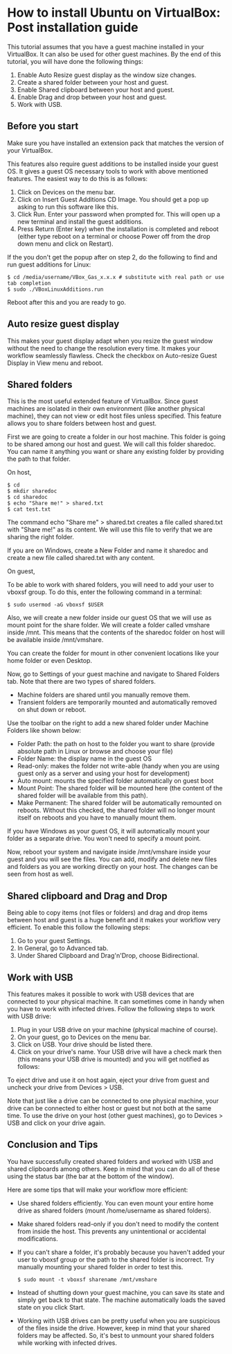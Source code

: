 # How to install Ubuntu on VirtualBox: Post installation guide

This tutorial assumes that you have a guest machine installed in your VirtualBox. It can also be used for other guest machines. By the end of this tutorial, you will have done the following things:

1. Enable Auto Resize guest display as the window size changes.
2. Create a shared folder between your host and guest.
3. Enable Shared clipboard between your host and guest.
4. Enable Drag and drop between your host and guest.
5. Work with USB.

## Before you start

Make sure you have installed an extension pack that matches the version of your VirtualBox. 

This features also require guest additions to be installed inside your guest OS. It gives a guest OS necessary tools to work with above mentioned features. The easiest way to do this is as follows:

1. Click on Devices on the menu bar.
2. Click on Insert Guest Additions CD Image. You should get a pop up asking to run this software like this.
3. Click Run. Enter your password when prompted for. This will open up a new terminal and install the guest additions.
4. Press Return (Enter key) when the installation is completed and reboot (either type reboot on a terminal or choose Power off from the drop down menu and click on Restart).

If the you don't get the popup after on step 2, do the following to find and run guest additions for Linux:

```
$ cd /media/username/VBox_Gas_x.x.x # substitute with real path or use tab completion
$ sudo ./VBoxLinuxAdditions.run
```

Reboot after this and you are ready to go.

## Auto resize guest display

This makes your guest display adapt when you resize the guest window without the need to change the resolution every time. It makes your workflow seamlessly flawless. Check the checkbox on Auto-resize Guest Display in View menu and reboot.

## Shared folders

This is the most useful extended feature of VirtualBox. Since guest machines are isolated in their own environment (like another physical machine), they can not view or edit host files unless specified. This feature allows you to share folders between host and guest.

First we are going to create a folder in our host machine. This folder is going to be shared among our host and guest. We will call this folder sharedoc. You can name it anything you want or share any existing folder by providing the path to that folder.

On host,

```
$ cd
$ mkdir sharedoc
$ cd sharedoc
$ echo "Share me!" > shared.txt
$ cat test.txt
```

The command echo "Share me" > shared.txt creates a file called shared.txt with "Share me!" as its content. We will use this file to verify that we are sharing the right folder.

If you are on Windows, create a New Folder and name it sharedoc and create a new file called shared.txt with any content.

On guest,

To be able to work with shared folders, you will need to add your user to vboxsf group. To do this, enter the following command in a terminal:

```
$ sudo usermod -aG vboxsf $USER
```

 Also, we will create a new folder inside our guest OS that we will use as mount point for the share folder. We will create a folder called vmshare inside /mnt. This means that the contents of the sharedoc folder on host will be available inside /mnt/vmshare.

You can create the folder for mount in other convenient locations like your home folder or even Desktop.

Now, go to Settings of your guest machine and navigate to Shared Folders tab. Note that there are two types of shared folders.

- Machine folders are shared until you manually remove them.
- Transient folders are temporarily mounted and automatically removed on shut down or reboot.

Use the toolbar on the right to add a new shared folder under Machine Folders like shown below:

- Folder Path: the path on host to the folder you want to share (provide absolute path in Linux or browse and choose your file)
- Folder Name: the display name in the guest OS
- Read-only: makes the folder not write-able (handy when you are using guest only as a server and using your host for development)
- Auto mount: mounts the specified folder automatically on guest boot
- Mount Point: The shared folder will be mounted here (the content of the shared folder will be available from this path).
- Make Permanent: The shared folder will be automatically remounted on reboots. Without this checked, the shared folder will no longer mount itself on reboots and you have to manually mount them.

If you have Windows as your guest OS, it will automatically mount your folder as a separate drive. You won't need to specify a mount point.

Now, reboot your system and navigate inside /mnt/vmshare inside your guest and you will see the files. You can add, modify and delete new files and folders as you are working directly on your host. The changes can be seen from host as well.

## Shared clipboard and Drag and Drop

Being able to copy items (not files or folders) and drag and drop items between host and guest is a huge benefit and it makes your workflow very efficient. To enable this follow the following steps:

1. Go to your guest Settings.
2. In General, go to Advanced tab.
3. Under Shared Clipboard and Drag'n'Drop, choose Bidirectional.

## Work with USB

This features makes it possible to work with USB devices that are connected to your physical machine. It can sometimes come in handy when you have to work with infected drives. Follow the following steps to work with USB drive:

1. Plug in your USB drive on your machine (physical machine of course).
2. On your guest, go to Devices on the menu bar.
3. Click on USB. Your drive should be listed there.
4. Click on your drive's name. Your USB drive will have a check mark then (this means your USB drive is mounted) and you will get notified as follows:

To eject drive and use it on host again, eject your drive from guest and uncheck your drive from Devices > USB.

Note that just like a drive can be connected to one physical machine, your drive can be connected to either host or guest but not both at the same time. To use the drive on your host (other guest machines), go to Devices > USB and click on your drive again.

## Conclusion and Tips

You have successfully created shared folders and worked with USB and shared clipboards among others. Keep in mind that you can do all of these using the status bar (the bar at the bottom of the window).

Here are some tips that will make your workflow more efficient:

- Use shared folders efficiently. You can even mount your entire home drive as shared folders (mount /home/username as shared folders).

- Make shared folders read-only if you don't need to modify the content from inside the host. This prevents any unintentional or accidental modifications.

- If you can't share a folder, it's probably because you haven't added your user to vboxsf group or the path to the shared folder is incorrect. Try manually mounting your shared folder in order to test this.

  ```
  $ sudo mount -t vboxsf sharename /mnt/vmshare
  ```

- Instead of shutting down your guest machine, you can save its state and simply get back to that state. The machine automatically loads the saved state on you click Start.

- Working with USB drives can be pretty useful when you are suspicious of the files inside the drive. However, keep in mind that your shared folders may be affected. So, it's best to unmount your shared folders while working with infected drives.
